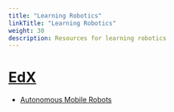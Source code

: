 ```yaml
---
title: "Learning Robotics"
linkTitle: "Learning Robotics"
weight: 30
description: Resources for learning robotics
---
```


# [EdX](https://www.edx.org)

* [Autonomous Mobile Robots](https://www.edx.org/course/autonomous-mobile-robots)
